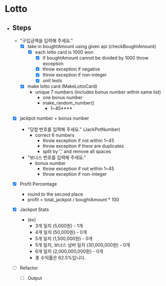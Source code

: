 # Lotto 
- ## Steps
  - "구입금액을 입력해 주세요."
    - [x] take in boughtAmount using given api (checkBoughtAmount)
      - [x] each lotto card is 1000 won
        - [x] if boughtAmount cannot be divided by 1000 throw exception
        - [x] throw exception if negative
        - [x] throw exception if non-integer
        - [x] unit tests
    - [x] make lotto card (MakeLottoCard)
      - unique 7 numbers (includes bonus number within same list)
        - one bonus number
        - make_random_number()
            - 1~45****
  - [x] jackpot number + bonus number
    - "당첨 번호를 입력해 주세요." (JackPotNumber)
      - correct 6 numbers
        - throw exception if not within 1~45
        - throw exception if there are duplicates
        - split by ',' and remove all spaces
    - "보너스 번호를 입력해 주세요."
      - bonus number
        - throw exception if not within 1~45
        - throw exception if non-integer

  - [x] Profit Percentage
    - round to the second place
    -  profit = total_jackpot / boughtAmount * 100
  - [x] Jackpot Stats
    - (ex)
      -  3개 일치 (5,000원) - 1개
      -  4개 일치 (50,000원) - 0개
      -  5개 일치 (1,500,000원) - 0개
      -  5개 일치, 보너스 넘버 일치 (30,000,000원) - 0개
      -  6개 일치 (2,000,000,000원) - 0개
      -  총 수익률은 62.5%입니다.
  - [ ] Refactor
    - [ ] Output
  
